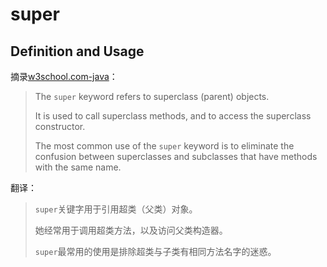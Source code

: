 # super



## Definition and Usage

摘录[w3school.com-java](https://www.w3schools.com/java/ref_keyword_super.asp)：

> The `super` keyword refers to superclass (parent) objects.
>
> It is used to call superclass methods, and to access the superclass constructor.
>
> The most common use of the `super` keyword is to eliminate the confusion between superclasses and subclasses that have methods with the same name.

翻译：

> `super`关键字用于引用超类（父类）对象。
>
> 她经常用于调用超类方法，以及访问父类构造器。
>
> `super`最常用的使用是排除超类与子类有相同方法名字的迷惑。

